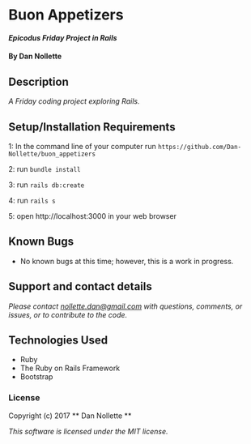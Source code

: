 # Buon Appetizers

#### _Epicodus Friday Project in Rails_

#### By Dan Nollette

## Description

_A Friday coding project exploring Rails._

## Setup/Installation Requirements

1: In the command line of your computer run `https://github.com/Dan-Nollette/buon_appetizers`

2: run `bundle install`

3: run `rails db:create`

4: run `rails s`

5: open http://localhost:3000 in your web browser

## Known Bugs

*   No known bugs at this time; however, this is a work in progress.

## Support and contact details

_Please contact [nollette.dan@gmail.com](mailto:nollette.dan@gmail.com) with questions, comments, or issues, or to contribute to the code._

## Technologies Used

* Ruby
* The Ruby on Rails Framework
* Bootstrap


### License

Copyright (c) 2017 ** Dan Nollette **

*This software is licensed under the MIT license.*

